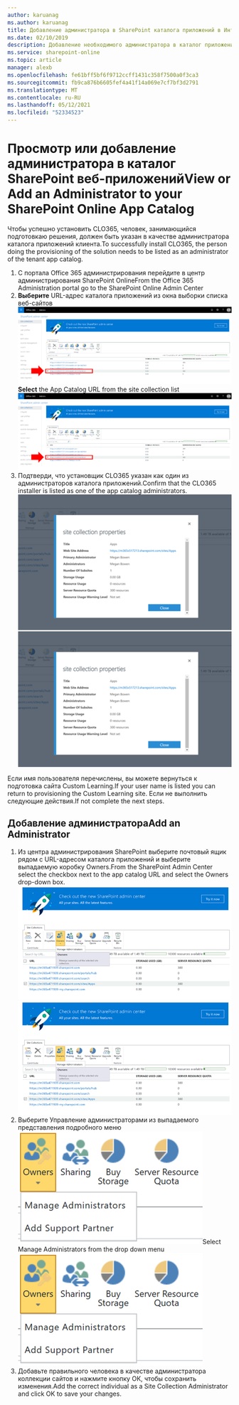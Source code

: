 ```yaml
---
author: karuanag
ms.author: karuanag
title: Добавление администратора в SharePoint каталога приложений в Интернете
ms.date: 02/10/2019
description: Добавление необходимого администратора в каталог приложений
ms.service: sharepoint-online
ms.topic: article
manager: alexb
ms.openlocfilehash: fe61bff5bf6f9712ccff1431c358f7500a0f3ca3
ms.sourcegitcommit: fb9ca876b6605fef4a41f14a069e7cf7bf3d2791
ms.translationtype: MT
ms.contentlocale: ru-RU
ms.lasthandoff: 05/12/2021
ms.locfileid: "52334523"
---
```

# <a name="view-or-add-an-administrator-to-your-sharepoint-online-app-catalog"></a><span data-ttu-id="a3136-103">Просмотр или добавление администратора в каталог SharePoint веб-приложений</span><span class="sxs-lookup"><span data-stu-id="a3136-103">View or Add an Administrator to your SharePoint Online App Catalog</span></span>

<span data-ttu-id="a3136-104">Чтобы успешно установить CLO365, человек, занимающийся подготовкаю решения, должен быть указан в качестве администратора каталога приложений клиента.</span><span class="sxs-lookup"><span data-stu-id="a3136-104">To successfully install CLO365, the person doing the provisioning of the solution needs to be listed as an administrator of the tenant app catalog.</span></span>

1. <span data-ttu-id="a3136-105">С портала Office 365 администрирования перейдите в центр администрирования SharePoint Online</span><span class="sxs-lookup"><span data-stu-id="a3136-105">From the Office 365 Administration portal go to the SharePoint Online Admin Center</span></span>
1. <span data-ttu-id="a3136-106">**Выберите** URL-адрес каталога приложений из окна выборки списка веб-сайтов ![ с выбранным URL-адресом.](media/appadmin_url.png)</span><span class="sxs-lookup"><span data-stu-id="a3136-106">**Select** the App Catalog URL from the site collection list ![Sample window with URL selected.](media/appadmin_url.png)</span></span>
1. <span data-ttu-id="a3136-107">Подтверди, что установщик CLO365 указан как один из администраторов каталога приложений.</span><span class="sxs-lookup"><span data-stu-id="a3136-107">Confirm that the CLO365 installer is listed as one of the app catalog administrators.</span></span>
<span data-ttu-id="a3136-108">![Диалоговое окно свойств коллекции сайтов](media/appadmin_dialog.png)</span><span class="sxs-lookup"><span data-stu-id="a3136-108">![Site collection properties dialog](media/appadmin_dialog.png)</span></span>

<span data-ttu-id="a3136-109">Если имя пользователя перечислены, вы можете вернуться к подготовка сайта Custom Learning.</span><span class="sxs-lookup"><span data-stu-id="a3136-109">If your user name is listed you can return to provisioning the Custom Learning site.</span></span>  <span data-ttu-id="a3136-110">Если не выполнить следующие действия.</span><span class="sxs-lookup"><span data-stu-id="a3136-110">If not complete the next steps.</span></span> 

## <a name="add-an-administrator"></a><span data-ttu-id="a3136-111">Добавление администратора</span><span class="sxs-lookup"><span data-stu-id="a3136-111">Add an Administrator</span></span>

1. <span data-ttu-id="a3136-112">Из центра администрирования SharePoint выберите почтовый ящик рядом с URL-адресом каталога приложений и выберите выпадаемую коробку Owners.</span><span class="sxs-lookup"><span data-stu-id="a3136-112">From the SharePoint Admin Center select the checkbox next to the app catalog URL and select the Owners drop-down box.</span></span>
<span data-ttu-id="a3136-113">![Параметр Owners, выбранный на вкладке "Коллекции сайтов".](media/appadmin_owner.png)</span><span class="sxs-lookup"><span data-stu-id="a3136-113">![The Owners option selected on the Site Collections tab.](media/appadmin_owner.png)</span></span>
1. <span data-ttu-id="a3136-114">Выберите Управление администраторами из выпадаемого представления подробного меню ![ "Владельцы".](media/appadmin_manage.png)</span><span class="sxs-lookup"><span data-stu-id="a3136-114">Select Manage Administrators from the drop down menu ![Detail view of the Owners dropdown.](media/appadmin_manage.png)</span></span>
1. <span data-ttu-id="a3136-115">Добавьте правильного человека в качестве администратора коллекции сайтов и нажмите кнопку ОК, чтобы сохранить изменения.</span><span class="sxs-lookup"><span data-stu-id="a3136-115">Add the correct individual as a Site Collection Administrator and click OK to save your changes.</span></span>
